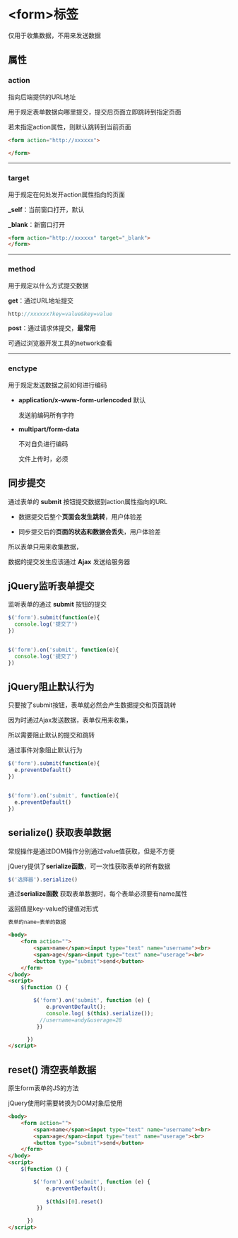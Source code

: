# <form\>标签

仅用于收集数据，不用来发送数据



## 属性

### action

指向后端提供的URL地址

用于规定表单数据向哪里提交，提交后页面立即跳转到指定页面

若未指定action属性，则默认跳转到当前页面

```html
<form action="http://xxxxxx">
  
</form>
```

---

### target

用于规定在何处发开action属性指向的页面

 **_self**：当前窗口打开，默认

**_blank**：新窗口打开

```html
<form action="http://xxxxxx" target="_blank">
</form>
```

---

### method

用于规定以什么方式提交数据

**get**：通过URL地址提交

```js
http://xxxxxx?key=value&key=value
```

**post**：通过请求体提交，**最常用**

可通过浏览器开发工具的network查看

---

### enctype

用于规定发送数据之前如何进行编码

- **application/x-www-form-urlencoded** 默认

  发送前编码所有字符

- **multipart/form-data**

  不对自负进行编码

  文件上传时，必须





## 同步提交

通过表单的 **submit** 按钮提交数据到action属性指向的URL

- 数据提交后整个**页面会发生跳转**，用户体验差

- 同步提交后的**页面的状态和数据会丢失**，用户体验差

所以表单只用来收集数据，

数据的提交发生应该通过 **Ajax** 发送给服务器





## jQuery监听表单提交

监听表单的通过 **submit** 按钮的提交

```js
$('form').submit(function(e){
  console.log('提交了')
})


$('form').on('submit', function(e){
  console.log('提交了')
})
```





## jQuery阻止默认行为

只要按了submit按钮，表单就必然会产生数据提交和页面跳转

因为时通过Ajax发送数据，表单仅用来收集，

所以需要阻止默认的提交和跳转

通过事件对象阻止默认行为

```js
$('form').submit(function(e){
  e.preventDefault()
})


$('form').on('submit', function(e){
  e.preventDefault()
})
```





## serialize() 获取表单数据

常规操作是通过DOM操作分别通过value值获取，但是不方便

jQuery提供了**serialize函数**，可一次性获取表单的所有数据

```js
$('选择器').serialize()
```

通过**serialize函数** 获取表单数据时，每个表单必须要有name属性

返回值是key-value的键值对形式

```js
表单的name=表单的数据
```

```html
<body>
    <form action="">
        <span>name</span><input type="text" name="username"><br>
        <span>age</span><input type="text" name="userage"><br>
        <button type="submit">send</button>
    </form>
</body>
<script>
    $(function () {

        $('form').on('submit', function (e) { 
            e.preventDefault();
            console.log( $(this).serialize());
          //username=andy&userage=28
         })

      })
</script>
```





## reset() 清空表单数据

原生form表单的JS的方法

jQuery使用时需要转换为DOM对象后使用

```html
<body>
    <form action="">
        <span>name</span><input type="text" name="username"><br>
        <span>age</span><input type="text" name="userage"><br>
        <button type="submit">send</button>
    </form>
</body>
<script>
    $(function () {

        $('form').on('submit', function (e) { 
            e.preventDefault();
            
            $(this)[0].reset()
         })

      })
</script>
```